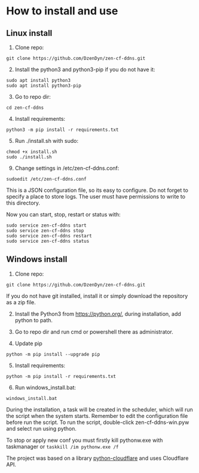 # How to install and use
## Linux install
1. Clone repo:

`git clone https://github.com/DzenDyn/zen-cf-ddns.git`

2. Install the python3 and python3-pip if you do not have it:

```
sudo apt install python3
sudo apt install python3-pip
```

3. Go to repo dir:

`cd zen-cf-ddns`

4. Install requirements:

`python3 -m pip install -r requirements.txt`

5. Run ./install.sh with sudo:

```
chmod +x install.sh
sudo ./install.sh
```

9. Change settings in /etc/zen-cf-ddns.conf:

`
sudoedit /etc/zen-cf-ddns.conf
`

This is a JSON configuration file, so its easy to configure.
Do not forget to specify a place to store logs. The user must have permissions to write to this directory.

Now you can start, stop, restart or status with:
```
sudo service zen-cf-ddns start
sudo service zen-cf-ddns stop
sudo service zen-cf-ddns restart
sudo service zen-cf-ddns status

```

## Windows install
1. Clone repo:

`git clone https://github.com/DzenDyn/zen-cf-ddns.git`

If you do not have git installed, install it or simply download the repository as a zip file.

2. Install the Python3 from https://python.org/, during installation, add python to path.

3. Go to repo dir and run cmd or powershell there as administrator.

4. Update pip

```
python -m pip install --upgrade pip
```

5. Install requirements:

`python -m pip install -r requirements.txt`

6. Run windows_install.bat:

`windows_install.bat`

During the installation, a task will be created in the scheduler, which will run the script when the system starts.
Remember to edit the configuration file before run the script.
To run the script, double-click zen-cf-ddns-win.pyw and select run using python.

To stop or apply new conf you must firstly kill pythonw.exe with taskmanager or `taskkill /im pythonw.exe /f`

The project was based on a library [python-cloudflare](https://github.com/cloudflare/python-cloudflare "python-cloudflare") and uses Cloudflare API.

